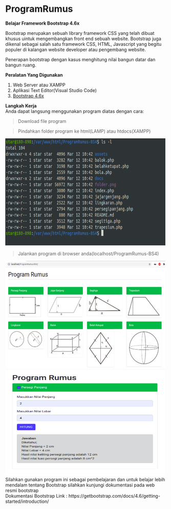 # ProgramRumus

<b>Belajar Framework Bootstrap 4.6x</b>

Bootstrap merupakan sebuah library framework CSS yang telah dibuat khusus uintuk mengembangkan front end sebuah website. Bootstrap juga dikenal sebagai salah satu framework CSS, HTML, Javascript yang begitu populer di kalangan website developer atau pengembang website.

Penerapan bootstrap dengan kasus menghitung nilai bangun datar dan bangun ruang.

<b>Peralatan Yang Digunakan</b><br>
1. Web Server atau XAMPP
2. Aplikasi Text Editor(Visual Studio Code)
3. <a href="https://getbootstrap.com/">Bootstrap 4.6x </a>

<b>Langkah Kerja</b><br>
Anda dapat langsung menggunakan program diatas dengan cara:
<blockquote class="tr_bq">
Download file program&nbsp;</blockquote>
<blockquote class="tr_bq">
Pindahkan folder program ke html(LAMP) atau htdocs(XAMPP)&nbsp;</blockquote>
<img src="docs/folder1.png" width="500" height="333">
<blockquote class="tr_bq">
Jalankan program di browser anda(localhost/ProgramRumus-BS4)&nbsp;</blockquote>
<img src="docs/utama.png" width="500" height="333">
<img src="docs/program.png" width="500" height="333">
<br>
Silahkan gunakan program ini sebagai pembelajaran dan untuk belajar lebih mendalam tentang Bootstrap silahkan kunjungi dokumentasi pada web resmi bootstrap<br>
Dokumentasi Bootstrap Link : https://getbootstrap.com/docs/4.6/getting-started/introduction/
